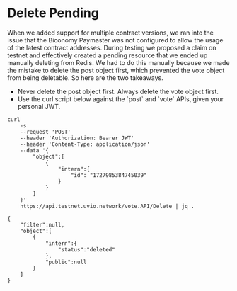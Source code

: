 # Delete Pending

When we added support for multiple contract versions, we ran into the issue that the Biconomy Paymaster was not configured to allow the usage of the latest contract addresses. During testing we proposed a claim on testnet and effectively created a pending resource that we ended up manually deleting from Redis. We had to do this manually because we made the mistake to delete the post object first, which prevented the vote object from being deletable. So here are the two takeaways.

* Never delete the post object first. Always delete the vote object first.
* Use the curl script below against the \`post\` and \`vote\` APIs, given your personal JWT.

```
curl 
    -s 
    --request 'POST' 
    --header 'Authorization: Bearer JWT' 
    --header 'Content-Type: application/json' 
    --data '{
        "object":[
            {
                "intern":{
                    "id": "1727985384745039"
                }
            }
        ]
    }' 
    https://api.testnet.uvio.network/vote.API/Delete | jq .
```

```
{
    "filter":null,
    "object":[
        {
            "intern":{
                "status":"deleted"
            },
            "public":null
        }
    ]
}
```
